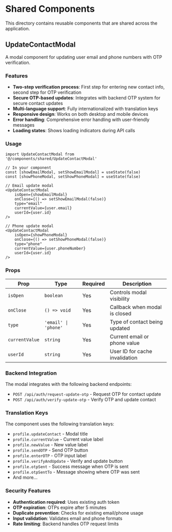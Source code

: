# Shared Components

This directory contains reusable components that are shared across the application.

## UpdateContactModal

A modal component for updating user email and phone numbers with OTP verification.

### Features

- **Two-step verification process**: First step for entering new contact info, second step for OTP verification
- **Secure OTP-based updates**: Integrates with backend OTP system for secure contact updates
- **Multi-language support**: Fully internationalized with translation keys
- **Responsive design**: Works on both desktop and mobile devices
- **Error handling**: Comprehensive error handling with user-friendly messages
- **Loading states**: Shows loading indicators during API calls

### Usage

```tsx
import UpdateContactModal from '@/components/shared/UpdateContactModal'

// In your component
const [showEmailModal, setShowEmailModal] = useState(false)
const [showPhoneModal, setShowPhoneModal] = useState(false)

// Email update modal
<UpdateContactModal
    isOpen={showEmailModal}
    onClose={() => setShowEmailModal(false)}
    type="email"
    currentValue={user.email}
    userId={user.id}
/>

// Phone update modal
<UpdateContactModal
    isOpen={showPhoneModal}
    onClose={() => setShowPhoneModal(false)}
    type="phone"
    currentValue={user.phoneNumber}
    userId={user.id}
/>
```

### Props

| Prop           | Type                 | Required | Description                    |
| -------------- | -------------------- | -------- | ------------------------------ |
| `isOpen`       | `boolean`            | Yes      | Controls modal visibility      |
| `onClose`      | `() => void`         | Yes      | Callback when modal is closed  |
| `type`         | `'email' \| 'phone'` | Yes      | Type of contact being updated  |
| `currentValue` | `string`             | Yes      | Current email or phone value   |
| `userId`       | `string`             | Yes      | User ID for cache invalidation |

### Backend Integration

The modal integrates with the following backend endpoints:

- `POST /api/auth/request-update-otp` - Request OTP for contact update
- `POST /api/auth/verify-update-otp` - Verify OTP and update contact

### Translation Keys

The component uses the following translation keys:

- `profile.updateContact` - Modal title
- `profile.currentValue` - Current value label
- `profile.newValue` - New value label
- `profile.sendOTP` - Send OTP button
- `profile.enterOTP` - OTP input label
- `profile.verifyAndUpdate` - Verify and update button
- `profile.otpSent` - Success message when OTP is sent
- `profile.otpSentTo` - Message showing where OTP was sent
- And more...

### Security Features

- **Authentication required**: Uses existing auth token
- **OTP expiration**: OTPs expire after 5 minutes
- **Duplicate prevention**: Checks for existing email/phone usage
- **Input validation**: Validates email and phone formats
- **Rate limiting**: Backend handles OTP request limits
